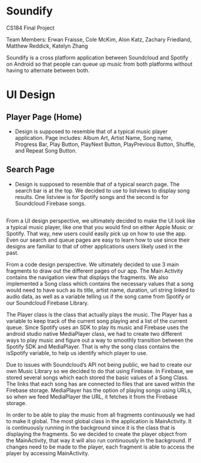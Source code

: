 # Soundify

CS184 Final Project <br />

Team Members: Erwan Fraisse, Cole McKim, Alon Katz, Zachary Friedland, Matthew Reddick, Katelyn Zhang <br />

Soundify is a cross platform application between Soundcloud and Spotify on Android so that people 
can queue up music from both platforms without having to alternate between both. 



# UI Design
## Player Page (Home)
- Design is supposed to resemble that of a typical music player application. Page includes: Album Art, Artist Name, Song name, Progress Bar, Play Button, PlayNext Button, PlayPrevious Button, Shuffle, and Repeat Song Button.


## Search Page
- Design is supposed to resemble that of a typical search page. The search bar is at the top. We decided to use to listviews to display song results. One listview is for Spotify songs and the second is for Soundcloud Firebase songs. 


##

From a UI design perspective, we ultimately decided to make the UI look like a typical music player, like one that you would find on either Apple Music or Spotify. That way, new users could easily pick up on how to use the app. Even our search and queue pages are easy to learn how to use since their designs are familiar to that of other applications users likely used in the past.

From a code design perspective. We ultimately decided to use 3 main fragments to draw out the different pages of our app. The Main Activity contains the navigation view that displays the fragments. We also implemented a Song class which contains the necessary values that a song would need to have such as its title, artist name, duration, url string linked to audio data, as well as a variable telling us if the song came from Spotify or our Soundcloud Firebase Library.

The Player class is the class that actually plays the music. The Player has a variable to keep track of the current song playing and a list of the current queue. Since Spotify uses an SDK to play its music and Firebase uses the android studio native MediaPlayer class, we had to create two different ways to play music and figure out a way to smoothly transition between the Spotify SDK and MediaPlayer. That is why the song class contains the isSpotify variable, to help us identify which player to use. 

Due to issues with Soundcloud’s API not being public, we had to create our own Music Library so we decided to do that using Firebase. In Firebase, we stored several songs which each stored the basic values of a Song Class. The links that each song has are connected to files that are saved within the Firebase storage. MediaPlayer has the option of playing songs using URLs, so when we feed MediaPlayer the URL, it fetches it from the Firebase storage. 

In order to be able to play the music from all fragments continuously we had to make it global. The most global class in the application is MainActivity. It is continuously running in the background since it is the class that is displaying the fragments. So we decided to create the player object from the MainActivity, that way it will also run continuously in the background. If changes need to be made to the player, each fragment is able to access the player by accessing MainActivity. 

